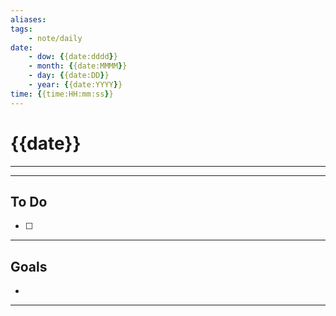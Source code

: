 ```yaml
---
aliases: 
tags: 
	- note/daily
date: 
	- dow: {{date:dddd}}
	- month: {{date:MMMM}}
	- day: {{date:DD}}
	- year: {{date:YYYY}}
time: {{time:HH:mm:ss}}
---
```

# {{date}}
---

---
## To Do
- [ ] 

---
## Goals
- 

---


